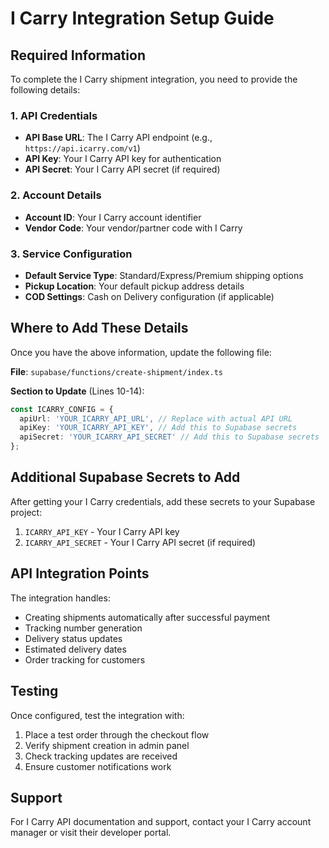 # I Carry Integration Setup Guide

## Required Information

To complete the I Carry shipment integration, you need to provide the following details:

### 1. API Credentials
- **API Base URL**: The I Carry API endpoint (e.g., `https://api.icarry.com/v1`)
- **API Key**: Your I Carry API key for authentication
- **API Secret**: Your I Carry API secret (if required)

### 2. Account Details
- **Account ID**: Your I Carry account identifier
- **Vendor Code**: Your vendor/partner code with I Carry

### 3. Service Configuration
- **Default Service Type**: Standard/Express/Premium shipping options
- **Pickup Location**: Your default pickup address details
- **COD Settings**: Cash on Delivery configuration (if applicable)

## Where to Add These Details

Once you have the above information, update the following file:

**File**: `supabase/functions/create-shipment/index.ts`

**Section to Update** (Lines 10-14):
```typescript
const ICARRY_CONFIG = {
  apiUrl: 'YOUR_ICARRY_API_URL', // Replace with actual API URL
  apiKey: 'YOUR_ICARRY_API_KEY', // Add this to Supabase secrets
  apiSecret: 'YOUR_ICARRY_API_SECRET' // Add this to Supabase secrets
};
```

## Additional Supabase Secrets to Add

After getting your I Carry credentials, add these secrets to your Supabase project:

1. `ICARRY_API_KEY` - Your I Carry API key
2. `ICARRY_API_SECRET` - Your I Carry API secret (if required)

## API Integration Points

The integration handles:
- Creating shipments automatically after successful payment
- Tracking number generation
- Delivery status updates
- Estimated delivery dates
- Order tracking for customers

## Testing

Once configured, test the integration with:
1. Place a test order through the checkout flow
2. Verify shipment creation in admin panel
3. Check tracking updates are received
4. Ensure customer notifications work

## Support

For I Carry API documentation and support, contact your I Carry account manager or visit their developer portal.